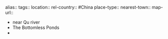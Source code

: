 alias::
tags::
location::
rel-country:: #China
place-type::
nearest-town::
map-url::

- near Qu river
- The Bottomless Ponds
-
